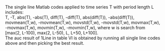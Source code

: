 The single line Matlab codes applied to time series T with period length L includes:   
T, -T, abs(T), -abs(T), diff(T), -diff(T), abs(diff(T)), -abs(diff(T)),  
movmean(T,w), -movmean(T,w), movstd(T,w), -movstd(T,w), movmax(T,w), -movmax(T,w), movmin(T,w), -movmin(T,w), where w is search from [max(2, L-100), max(2, L-50), L, L+50, L+100].  
The auc result of 1Line in table Ⅵ is obtained by running all single line codes above and then picking the best result.
